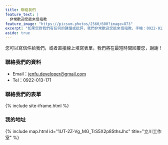 ```yaml
---
title: 聯絡我們
feature_text: |
  非常歡迎您能來信指教
feature_image: "https://picsum.photos/2560/600?image=873"
excerpt: "如果您對我們有任何的建議或批評，我們非常歡迎您能來信指教，手機：0922-013-171。我們將用心聆聽，並以最快的速度回應給您，謝謝。"
aside: true
---
```


您可以寫信件給我們，或者直接線上填寫表單，我們將在最短時間回覆您，謝謝！

### 聯絡我們的資料
 - Email：jenfu.developer@gmail.com
 - Tel：0922-013-171

### 聯絡我們的表單

{% include site-iframe.html %}

### 我的地址

{% include map.html id="1UT-2Z-Vg_MG_TrS5X2p8SthsJhc" title="立川工作室" %}
